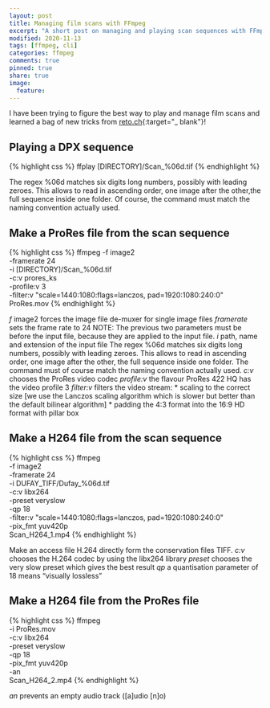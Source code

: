 ```yaml
---
layout: post
title: Managing film scans with FFmpeg
excerpt: "A short post on managing and playing scan sequences with FFmpeg"
modified: 2020-11-13
tags: [ffmpeg, cli]
categories: ffmpeg
comments: true
pinned: true
share: true
image:
  feature:
---
```


I have been trying to figure the best way to play and manage film scans and learned a bag of new tricks from [reto.ch](https://reto.ch/){:target="_ blank"}!

## Playing a DPX sequence

{% highlight css %}
ffplay [DIRECTORY]/Scan_%06d.tif
{% endhighlight %}

The regex %06d matches six digits long numbers, possibly with leading zeroes. This allows to read in ascending order, one image after the other,the full sequence inside one folder. Of course, the command must match the naming convention actually used.

## Make a ProRes file from the scan sequence

{% highlight css %}
ffmpeg
    -f image2 \
    -framerate 24 \
    -i [DIRECTORY]/Scan_%06d.tif \
    -c:v prores_ks \
    -profile:v 3 \
    -filter:v "scale=1440:1080:flags=lanczos, pad=1920:1080:240:0" \
    ProRes.mov
{% endhighlight %}

*f* image2 forces the image file de-muxer for single image files
*framerate* sets the frame rate to 24
NOTE: The previous two parameters must be before the input file, because they are applied to the input file.
*i* path, name and extension of the input file
The regex %06d matches six digits long numbers, possibly with
leading zeroes. This allows to read in ascending order, one
image after the other, the full sequence inside one folder.
The command must of course match the naming convention
actually used.
*c:v* chooses the ProRes video codec
*profile:v* the flavour ProRes 422 HQ has the video profile 3
*filter:v* filters the video stream:
    * scaling to the correct size
[we use the Lanczos scaling algorithm which is slower but
better than the default bilinear algorithm]
    * padding the 4:3 format into the 16:9 HD format with pillar box

## Make a H264 file from the scan sequence

{% highlight css %}
ffmpeg \
    -f image2 \
    -framerate 24 \
    -i DUFAY_TIFF/Dufay_%06d.tif \
    -c:v libx264 \
    -preset veryslow \
    -qp 18 \
    -filter:v "scale=1440:1080:flags=lanczos, pad=1920:1080:240:0" \
    -pix_fmt yuv420p \
    Scan_H264_1.mp4
{% endhighlight %}

Make an access file H.264 directly form the conservation files TIFF.
*c:v* chooses the H.264 codec by using the libx264 library
*preset* chooses the very slow preset which gives the best result
*qp* a quantisation parameter of 18 means “visually lossless”

## Make a H264 file from the ProRes file

{% highlight css %}
ffmpeg \
    -i ProRes.mov \
    -c:v libx264 \
    -preset veryslow \
    -qp 18 \
    -pix_fmt yuv420p \
    -an \
    Scan_H264_2.mp4
{% endhighlight %}

*an* prevents an empty audio track ([a]udio [n]o)
